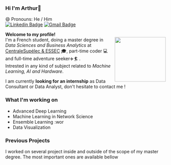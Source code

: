 ### Hi I'm Arthur👋
😄 Pronouns: He / Him   
[![Linkedin Badge](https://img.shields.io/badge/-Coll-blue?style=flat&logo=Linkedin&logoColor=white&link=https://www.linkedin.com/in/coll/)](https://www.linkedin.com/in/arthur-coll-16263114b/)
[![Gmail Badge](https://img.shields.io/badge/-arthur.coll-c14438?style=flat&logo=Gmail&logoColor=white&link=mailto:arthur.coll@gmail.com)](mailto:arthur.coll@essec.edu)

**Welcome to my profile!**   
<img src="https://media.giphy.com/media/ASd0Ukj0y3qMM/giphy.gif" width="160" height="140" align="right" /> 
I'm a French student, doing a master degree in *Data Sciences and Business Analytics* at [CentraleSupélec & ESSEC](https://www.essec.edu/en/program/mscs/master-data-sciences-business-analytics/) 🎓, part-time coder 💻 and full-time adventure seeker✈️🏄 .  
Intrested in any kind of subject related to *Machine Learning, AI and Hardware*.


I am currently **looking for an internship** as Data Consultant or Data Analyst, don't hesitate to contact me !

### What I'm working on
- Advanced Deep Learning
- Machine Learning in Network Science
- Ensemble Learning :wor
- Data Visualization 

### Previous Projects
I worked on several project inside and outside of the scope of my master degree. The most important ones are available bellow




  
<!--
**arthur-coll/arthur-coll** is a ✨ _special_ ✨ repository because its `README.md` (this file) appears on your GitHub profile.

Here are some ideas to get you started:

- 🔭 I’m currently working on ...
- 🌱 I’m currently learning ...
- 👯 I’m looking to collaborate on ...
- 🤔 I’m looking for help with ...
- 💬 Ask me about ...
- 📫 How to reach me: ...
- 😄 Pronouns: ...
- ⚡ Fun fact: ...
-->
